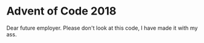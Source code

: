 # Advent of Code 2018
Dear future employer. Please don't look at this code, I have made it with my ass.
